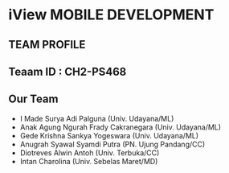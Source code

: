# iView MOBILE DEVELOPMENT

## TEAM PROFILE

## Teaam ID : CH2-PS468

## Our Team
- I Made Surya Adi Palguna (Univ. Udayana/ML)
- Anak Agung Ngurah Frady Cakranegara (Univ. Udayana/ML)
- Gede Krishna Sankya Yogeswara (Univ. Udayana/ML)
- Anugrah Syawal Syamdi Putra (PN. Ujung Pandang/CC)
- Diotreves Alwin Antoh (Univ. Terbuka/CC)
- Intan Charolina (Univ. Sebelas Maret/MD)
